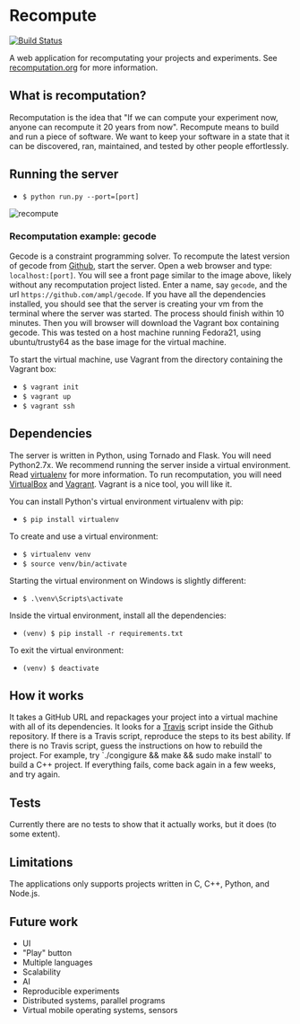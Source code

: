 # Recompute

[![Build Status](https://travis-ci.org/cjw-charleswu/Recompute.svg?branch=master)](https://travis-ci.org/cjw-charleswu/Recompute)

A web application for recomputating your projects and experiments. See [recomputation.org](http://www.recomputation.org/) for more information.

## What is recomputation?

Recomputation is the idea that "If we can compute your experiment now, anyone can recompute it 20 years from now".
Recompute means to build and run a piece of software. We want to keep your software in a state that it
can be discovered, ran, maintained, and tested by other people effortlessly.

## Running the server

- `$ python run.py --port=[port]`

![recompute](https://raw.github.com/cjw-charleswu/Recompute/master/images/recompute.png)

### Recomputation example: gecode

Gecode is a constraint programming solver. To recompute the latest version of gecode from [Github](https://github.com/ampl/gecode),
start the server. Open a web browser and type: `localhost:[port]`. You will see a front page similar to the image above,
likely without any recomputation project listed. Enter a name, say `gecode`, and the url `https://github.com/ampl/gecode`.
If you have all the dependencies installed, you should see that the server is creating your vm from the terminal where the server
was started. The process should finish within 10 minutes. Then you will browser will download the Vagrant box containing gecode.
This was tested on a host machine running Fedora21, using ubuntu/trusty64 as the base image for the virtual machine.

To start the virtual machine, use Vagrant from the directory containing the Vagrant box:

- `$ vagrant init`
- `$ vagrant up`
- `$ vagrant ssh`

## Dependencies

The server is written in Python, using Tornado and Flask. You will need Python2.7x. We recommend running the server
inside a virtual environment. Read [virtualenv](http://docs.python-guide.org/en/latest/dev/virtualenvs/) for more information.
To run recomputation, you will need [VirtualBox](https://www.virtualbox.org/) and [Vagrant](https://www.vagrantup.com/).
Vagrant is a nice tool, you will like it.

You can install Python's virtual environment virtualenv with pip:

- `$ pip install virtualenv`

To create and use a virtual environment:

- `$ virtualenv venv`
- `$ source venv/bin/activate`

Starting the virtual environment on Windows is slightly different:

- `$ .\venv\Scripts\activate`

Inside the virtual environment, install all the dependencies:

- `(venv) $ pip install -r requirements.txt`

To exit the virtual environment:

- `(venv) $ deactivate`

## How it works

It takes a GitHub URL and repackages your project into a virtual machine with all of its dependencies.
It looks for a [Travis](https://travis-ci.org/) script inside the Github repository. If there is a Travis script,
reproduce the steps to its best ability. If there is no Travis script, guess the instructions on how to rebuild the project.
For example, try `./congigure && make && sudo make install' to build a C++ project. If everything fails, come back again
in a few weeks, and try again.

## Tests

Currently there are no tests to show that it actually works, but it does (to some extent).

## Limitations

The applications only supports projects written in C, C++, Python, and Node.js.

## Future work

- UI
- "Play" button
- Multiple languages
- Scalability
- AI
- Reproducible experiments
- Distributed systems, parallel programs
- Virtual mobile operating systems, sensors
